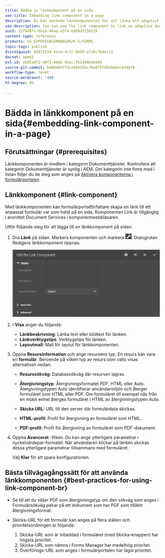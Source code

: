 ```yaml
---
title: Bädda in länkkomponent på en sida
seo-title: Embedding link component in a page
description: Du kan använda länkkomponenten för att länka ett adaptivt dokument eller ett adaptivt formulär från en sida.
seo-description: You can use the link component to link an adaptive document or an adaptive form from any page.
uuid: 22f488fc-bb1a-40aa-a5f4-6d04d7250f29
content-type: reference
products: SG_EXPERIENCEMANAGER/6.5/FORMS
topic-tags: publish
discoiquuid: 9d63152d-41ca-4c7c-bb20-af16c7bdec13
docset: aem65
exl-id: eb45adf2-d0f3-4de6-92ac-fb146953e989
source-git-commit: bd86d647fdc203015bc70a0f57d5b94b4c634bf9
workflow-type: tm+mt
source-wordcount: '408'
ht-degree: 0%

---
```


# Bädda in länkkomponent på en sida{#embedding-link-component-in-a-page}

## Förutsättningar {#prerequisites}

Länkkomponenten är medlem i kategorin Dokumenttjänster. Kontrollera att kategorin Dokumenttjänster är synlig i AEM. Om kategorin inte finns med i listan följer du de steg som anges på [Aktivera komponenterna i formulärportalen](/help/forms/using/enabling-forms-portal-components.md).

## Länkkomponent {#link-component}

Med länkkomponenten kan formulärportalförfattare skapa en länk till ett anpassat formulär var som helst på en sida. Komponenten Link är tillgänglig i avsnittet Document Services i komponentwebbläsaren.

Utför följande steg för att lägga till en länkkomponent på sidan:

1. Dra **Länk** på sidan. Markera komponenten och markera ![cmppr](assets/cmppr.png). Dialogrutan Redigera länkkomponent öppnas.

   ![edit-link-component](assets/edit-link-component.png)

1. I **Visa** anger du följande:

   * **Länkbeskrivning**: Länka text eller bildtext för länken.
   * **Länkverktygstips**: Verktygstips för länken.
   * **Layoutmall**: Mall för layout för länkkomponenten.

1. Öppna **Resursinformation** och ange resursens typ. En resurs kan vara en **formulär**. Beroende på vilken typ av resurs som valts visas alternativen nedan:

   * **Resurssökväg**: Databassökväg där resursen lagras.

   * **Återgivningstyp**: Återgivningsformatet PDF, HTML eller Auto. Återgivningstypen Auto identifierar användarmiljön och återger formuläret som HTML eller PDF. Om formuläret till exempel nås från en mobil enhet återges formuläret i HTML av återgivningstypen Auto.
   * **Skicka URL:**  URL till den server där formulärdata skickas.
   * **HTML-profil**: Profil för återgivning av formuläret som HTML.
   * **PDF-profil**: Profil för återgivning av formuläret som PDF-dokument.

1. Öppna **Avancerat** -fliken. Du kan ange ytterligare parametrar i nyckelvärdepar-formatet. När användaren klickar på länken skickas dessa ytterligare parametrar tillsammans med formuläret.

   Välj **Klar** för att spara konfigurationen.

## Bästa tillvägagångssätt för att använda länkkomponenten {#best-practices-for-using-link-component-br}

* Se till att du väljer PDF som återgivningstyp om den sökväg som anges i Formulärsökväg pekar på ett dokument som har PDF som tillåtet återgivningsformat.
* Skicka-URL för ett formulär kan anges på flera ställen och prioritetsordningen är följande:

   1. Skicka-URL som är inbäddad i formuläret (med Skicka-knappen) har högsta prioritet.
   1. Skicka-URL som nämns i Forms Manager har medelhög prioritet.
   1. Överförings-URL som anges i formulärportalen har lägst prioritet.
